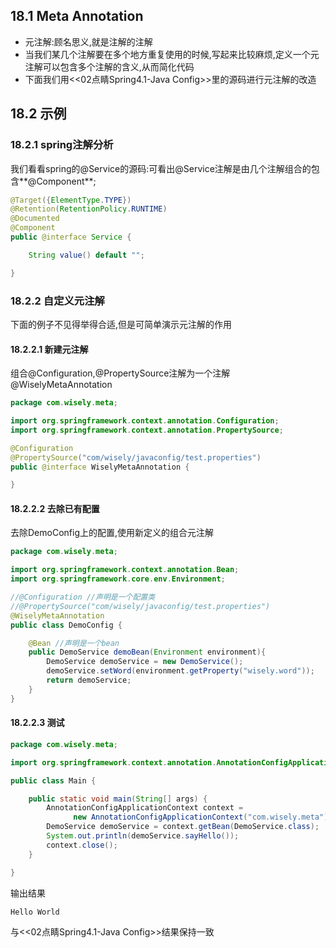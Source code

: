 ## 18.1 Meta Annotation
- 元注解:顾名思义,就是注解的注解
- 当我们某几个注解要在多个地方重复使用的时候,写起来比较麻烦,定义一个元注解可以包含多个注解的含义,从而简化代码
- 下面我们用<<02点睛Spring4.1-Java Config>>里的源码进行元注解的改造

## 18.2 示例
### 18.2.1 spring注解分析
我们看看spring的@Service的源码:可看出@Service注解是由几个注解组合的包含**@Component**;

```java
@Target({ElementType.TYPE})
@Retention(RetentionPolicy.RUNTIME)
@Documented
@Component
public @interface Service {

	String value() default "";

}
```
### 18.2.2 自定义元注解

下面的例子不见得举得合适,但是可简单演示元注解的作用
#### 18.2.2.1 新建元注解
组合@Configuration,@PropertySource注解为一个注解@WiselyMetaAnnotation

```java
package com.wisely.meta;

import org.springframework.context.annotation.Configuration;
import org.springframework.context.annotation.PropertySource;

@Configuration
@PropertySource("com/wisely/javaconfig/test.properties")
public @interface WiselyMetaAnnotation {

}

```
#### 18.2.2.2 去除已有配置
去除DemoConfig上的配置,使用新定义的组合元注解

```java
package com.wisely.meta;

import org.springframework.context.annotation.Bean;
import org.springframework.core.env.Environment;

//@Configuration //声明是一个配置类
//@PropertySource("com/wisely/javaconfig/test.properties")
@WiselyMetaAnnotation
public class DemoConfig {

	@Bean //声明是一个bean
	public DemoService demoBean(Environment environment){
		DemoService demoService = new DemoService();
		demoService.setWord(environment.getProperty("wisely.word"));
		return demoService;
	}
}

```

#### 18.2.2.3 测试
```java
package com.wisely.meta;

import org.springframework.context.annotation.AnnotationConfigApplicationContext;

public class Main {

	public static void main(String[] args) {
		AnnotationConfigApplicationContext context =
              new AnnotationConfigApplicationContext("com.wisely.meta");
		DemoService demoService = context.getBean(DemoService.class);
		System.out.println(demoService.sayHello());
		context.close();
	}

}

```

输出结果

```java
Hello World
```

与<<02点睛Spring4.1-Java Config>>结果保持一致

